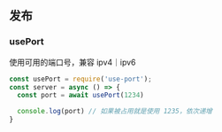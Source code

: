 ## 发布
### usePort

使用可用的端口号，兼容 ipv4｜ipv6

```js
const usePort = require('use-port');
const server = async () => {
  const port = await usePort(1234)

  console.log(port) // 如果被占用就是使用 1235，依次递增
}
```
